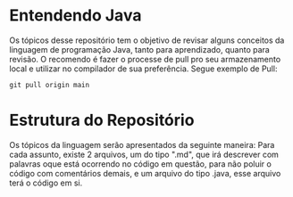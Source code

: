 # Entendendo Java

Os tópicos desse repositório tem o objetivo de revisar alguns conceitos da linguagem de programação Java, tanto para aprendizado, quanto para revisão. O recomendo é fazer o processe de pull pro seu armazenamento local e utilizar no compilador de sua preferência. Segue exemplo de Pull:

```Git
git pull origin main
```

# Estrutura do Repositório

Os tópicos da linguagem serão apresentados da seguinte maneira: Para cada assunto, existe 2 arquivos, um do tipo ".md", que irá descrever com palavras oque está ocorrendo no código em questão, para não poluir o código com comentários demais, e um arquivo do tipo .java, esse arquivo terá o código em si.


